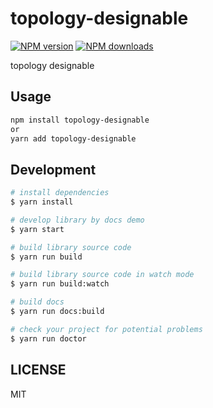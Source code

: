 # topology-designable

[![NPM version](https://img.shields.io/npm/v/topology-designable.svg?style=flat)](https://npmjs.org/package/topology-designable)
[![NPM downloads](http://img.shields.io/npm/dm/topology-designable.svg?style=flat)](https://npmjs.org/package/topology-designable)

topology designable

## Usage

```bash
npm install topology-designable
or
yarn add topology-designable
```

## Development

```bash
# install dependencies
$ yarn install

# develop library by docs demo
$ yarn start

# build library source code
$ yarn run build

# build library source code in watch mode
$ yarn run build:watch

# build docs
$ yarn run docs:build

# check your project for potential problems
$ yarn run doctor
```

## LICENSE

MIT
